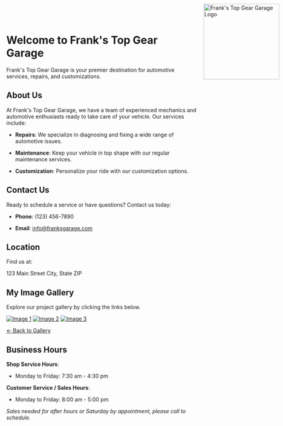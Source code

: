 # Welcome to Frank's Top Gear Garage

<div style="position: absolute; top: 10px; right: 10px;">
    <img src="https://github.com/knarf32/knarf32.github.io/assets/112992723/dbf4f5ae-ae2c-4b14-9a07-2afa6bb820ff" alt="Frank's Top Gear Garage Logo" width="200" height="auto">
</div>

<style>
    body {
        background-image: url(https://github.com/knarf32/knarf32.github.io/assets/112992723/a0c31807-5111-4c30-96fa-7851847653c9);
        background-size: cover;
        background-repeat: no-repeat;
        background-attachment: fixed;
    }
    img.gallery-image {
        max-width: 150px;
        height: auto;
    }
</style>

Frank's Top Gear Garage is your premier destination for automotive services, repairs, and customizations.

## About Us

At Frank's Top Gear Garage, we have a team of experienced mechanics and automotive enthusiasts ready to take care of your vehicle. Our services include:

- **Repairs**: We specialize in diagnosing and fixing a wide range of automotive issues.

- **Maintenance**: Keep your vehicle in top shape with our regular maintenance services.

- **Customization**: Personalize your ride with our customization options.

## Contact Us

Ready to schedule a service or have questions? Contact us today:

- **Phone**: (123) 456-7890

- **Email**: info@franksgarage.com

## Location

Find us at:

123 Main Street
City, State ZIP

## My Image Gallery

Explore our project gallery by clicking the links below.

[![Image 1](https://github.com/knarf32/knarf32.github.io/assets/112992723/661cad19-85c7-474c-b328-68a4cd5880cd)](https://github.com/knarf32/knarf32.github.io/assets/112992723/661cad19-85c7-474c-b328-68a4cd5880cd)
[![Image 2](https://github.com/knarf32/knarf32.github.io/assets/112992723/b01f8340-eddf-48fe-8def-ada11089d966)](https://github.com/knarf32/knarf32.github.io/assets/112992723/b01f8340-eddf-48fe-8def-ada11089d966)
[![Image 3](https://github.com/knarf32/knarf32.github.io/assets/112992723/70cc10df-0d36-4e3f-be7a-68c23733816e)](https://github.com/knarf32/knarf32.github.io/assets/112992723/70cc10df-0d36-4e3f-be7a-68c23733816e)

[← Back to Gallery](#my-image-gallery)

## Business Hours

**Shop Service Hours**:
- Monday to Friday: 7:30 am - 4:30 pm

**Customer Service / Sales Hours**:
- Monday to Friday: 8:00 am - 5:00 pm

*Sales needed for after hours or Saturday by appointment, please call to schedule.*
